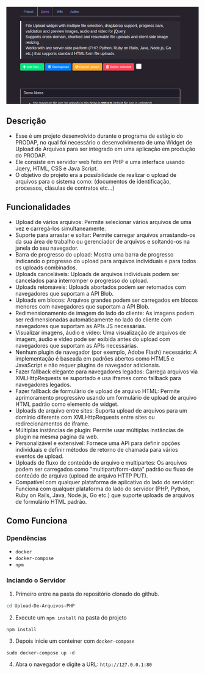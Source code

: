 ![](screenshot.png)
## Descrição
- Esse é um projeto desenvolvido durante o programa de estágio do PRODAP, no qual foi necessário o desenvolvimento de uma Widget de Upload de Arquivos para ser integrado em uma aplicação em produção do PRODAP.
- Ele consiste em servidor web feito em PHP e uma interface usando Jqery, HTML, CSS e Java Script.
- O objetivo do projeto era a possibilidade de realizar o upload de arquivos para o sistema como: (documentos de identificação, processos, clásulas de contratos etc...)

## Funcionalidades

- Upload de vários arquivos:
Permite selecionar vários arquivos de uma vez e carregá-los simultaneamente.
- Suporte para arrastar e soltar:
Permite carregar arquivos arrastando-os da sua área de trabalho ou gerenciador de arquivos e soltando-os na janela do seu navegador.
- Barra de progresso do upload:
Mostra uma barra de progresso indicando o progresso do upload para arquivos individuais e para todos os uploads combinados.
- Uploads canceláveis:
Uploads de arquivos individuais podem ser cancelados para interromper o progresso do upload.
- Uploads retomáveis:
Uploads abortados podem ser retomados com navegadores que suportam a API Blob.
- Uploads em blocos:
Arquivos grandes podem ser carregados em blocos menores com navegadores que suportam a API Blob.
- Redimensionamento de imagem do lado do cliente:
As imagens podem ser redimensionadas automaticamente no lado do cliente com navegadores que suportam as APIs JS necessárias.
- Visualizar imagens, áudio e vídeo:
Uma visualização de arquivos de imagem, áudio e vídeo pode ser exibida antes do upload com navegadores que suportam as APIs necessárias.
- Nenhum plugin de navegador (por exemplo, Adobe Flash) necessário:
A implementação é baseada em padrões abertos como HTML5 e JavaScript e não requer plugins de navegador adicionais.
- Fazer fallback elegante para navegadores legados:
Carrega arquivos via XMLHttpRequests se suportado e usa iframes como fallback para navegadores legados.
- Fazer fallback de formulário de upload de arquivo HTML:
Permite aprimoramento progressivo usando um formulário de upload de arquivo HTML padrão como elemento de widget.
- Uploads de arquivo entre sites:
Suporta upload de arquivos para um domínio diferente com XMLHttpRequests entre sites ou redirecionamentos de iframe.
- Múltiplas instâncias de plugin:
Permite usar múltiplas instâncias de plugin na mesma página da web.
- Personalizável e extensível:
Fornece uma API para definir opções individuais e definir métodos de retorno de chamada para vários eventos de upload.
- Uploads de fluxo de conteúdo de arquivo e multipartes:
Os arquivos podem ser carregados como "multipart/form-data" padrão ou fluxo de conteúdo de arquivo (upload de arquivo HTTP PUT).
- Compatível com qualquer plataforma de aplicativo do lado do servidor:
Funciona com qualquer plataforma do lado do servidor (PHP, Python, Ruby on Rails, Java, Node.js, Go etc.) que suporte uploads de arquivos de formulário HTML padrão.

## Como Funciona
### Dpendências
- `docker`
- `docker-compose`
- `npm`
### Inciando o Servidor 
1. Primeiro entre na pasta do repositório clonado do github.
```bash
cd Upload-De-Arquivos-PHP
```
2. Execute um `npm install` na pasta do projeto
```
npm install
```
3. Depois inicie um conteiner com `docker-compose`
```
sudo docker-compose up -d
```
4. Abra o navegador e digite a URL: `http://127.0.0.1:80`
